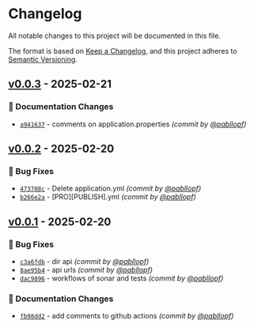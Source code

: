 # Changelog
All notable changes to this project will be documented in this file.

The format is based on [Keep a Changelog](https://keepachangelog.com/en/1.0.0/),
and this project adheres to [Semantic Versioning](https://semver.org/spec/v2.0.0.html).

## [v0.0.3] - 2025-02-21
### :memo: Documentation Changes
- [`a941637`](https://github.com/pabllopf/ECommercePrice-Technical-Lead-Challenge-of-Inditex-BCNC-Group/commit/a94163725a89dedf5923094b79d97664c5b517dd) - comments on application.properties *(commit by [@pabllopf](https://github.com/pabllopf))*


## [v0.0.2] - 2025-02-20
### :bug: Bug Fixes
- [`473708c`](https://github.com/pabllopf/ECommercePrice-Technical-Lead-Challenge-of-Inditex-BCNC-Group/commit/473708c99f01248bd6a758ded2e6d7580af70522) - Delete application.yml *(commit by [@pabllopf](https://github.com/pabllopf))*
- [`b266e2a`](https://github.com/pabllopf/ECommercePrice-Technical-Lead-Challenge-of-Inditex-BCNC-Group/commit/b266e2aa5de2d6e71f2e07bdeb541b98cddc4aaf) - [PRO][PUBLISH].yml *(commit by [@pabllopf](https://github.com/pabllopf))*


## [v0.0.1] - 2025-02-20
### :bug: Bug Fixes
- [`c3a6fdb`](https://github.com/pabllopf/ECommercePrice-Technical-Lead-Challenge-of-Inditex-BCNC-Group/commit/c3a6fdb0f71f5f4ab5c6651cf988ec50b703e4c3) - dir api *(commit by [@pabllopf](https://github.com/pabllopf))*
- [`8ae95b4`](https://github.com/pabllopf/ECommercePrice-Technical-Lead-Challenge-of-Inditex-BCNC-Group/commit/8ae95b486443c00bcad20a254f54210e1b5abafb) - api urls *(commit by [@pabllopf](https://github.com/pabllopf))*
- [`dac9896`](https://github.com/pabllopf/ECommercePrice-Technical-Lead-Challenge-of-Inditex-BCNC-Group/commit/dac989674d32bb1ba2c72b0cd2f70882800286e6) - workflows of sonar and tests *(commit by [@pabllopf](https://github.com/pabllopf))*

### :memo: Documentation Changes
- [`fb98dd2`](https://github.com/pabllopf/ECommercePrice-Technical-Lead-Challenge-of-Inditex-BCNC-Group/commit/fb98dd20352111969931ffe79737ec7c7e7a7930) - add comments to github actions *(commit by [@pabllopf](https://github.com/pabllopf))*

[v0.0.1]: https://github.com/pabllopf/ECommercePrice-Technical-Lead-Challenge-of-Inditex-BCNC-Group/compare/v0.0.0...v0.0.1
[v0.0.2]: https://github.com/pabllopf/ECommercePrice-Technical-Lead-Challenge-of-Inditex-BCNC-Group/compare/v0.0.1...v0.0.2
[v0.0.3]: https://github.com/pabllopf/ECommercePrice-Technical-Lead-Challenge-of-Inditex-BCNC-Group/compare/v0.0.2...v0.0.3
